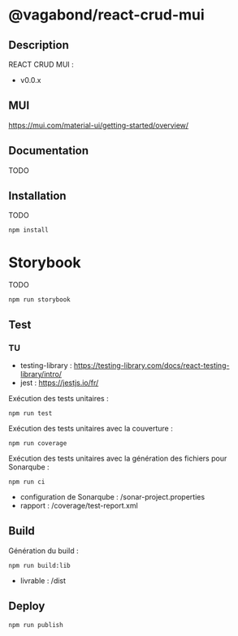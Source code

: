 # @vagabond/react-crud-mui

## Description

REACT CRUD MUI :

- v0.0.x

## MUI

https://mui.com/material-ui/getting-started/overview/

## Documentation

TODO

## Installation

TODO

```
npm install
```

# Storybook

TODO

```
npm run storybook
```

## Test

### TU

- testing-library : https://testing-library.com/docs/react-testing-library/intro/
- jest : https://jestjs.io/fr/

Exécution des tests unitaires :

```
npm run test
```

Exécution des tests unitaires avec la couverture :

```
npm run coverage
```

Exécution des tests unitaires avec la génération des fichiers pour Sonarqube :

```
npm run ci
```

- configuration de Sonarqube : /sonar-project.properties
- rapport : /coverage/test-report.xml

## Build

Génération du build :

```
npm run build:lib
```

- livrable : /dist

## Deploy

```
npm run publish
```
